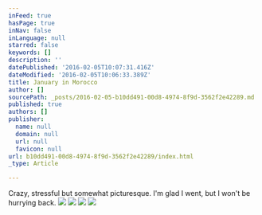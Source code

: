 ```yaml
---
inFeed: true
hasPage: true
inNav: false
inLanguage: null
starred: false
keywords: []
description: ''
datePublished: '2016-02-05T10:07:31.416Z'
dateModified: '2016-02-05T10:06:33.389Z'
title: January in Morocco
author: []
sourcePath: _posts/2016-02-05-b10dd491-00d8-4974-8f9d-3562f2e42289.md
published: true
authors: []
publisher:
  name: null
  domain: null
  url: null
  favicon: null
url: b10dd491-00d8-4974-8f9d-3562f2e42289/index.html
_type: Article

---
```

Crazy, stressful but somewhat picturesque. I'm glad I went, but I won't be hurrying back. ![](https://the-grid-user-content.s3-us-west-2.amazonaws.com/6adb7f55-50db-4e77-b9fe-47c24118bfe4.jpg)
![](https://the-grid-user-content.s3-us-west-2.amazonaws.com/67c56740-6d55-4df6-bb94-faf7ed5b8cd4.jpg)
![](https://the-grid-user-content.s3-us-west-2.amazonaws.com/95ecc41d-4e2a-4e1a-be4a-60ee1de3632e.jpg)
![](https://the-grid-user-content.s3-us-west-2.amazonaws.com/7d93f295-c138-4266-ae84-eca5db008609.jpg)
